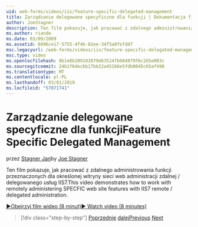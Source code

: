```yaml
---
uid: web-forms/videos/iis/feature-specific-delegated-management
title: Zarządzanie delegowane specyficzne dla funkcji | Dokumentacja firmy Microsoft
author: JoeStagner
description: Ten film pokazuje, jak pracować z zdalnego administrowania funkcji przeznaczonych dla określonej witryny sieci web administracji zdalnej / delegowanego usług IIS7.
ms.author: riande
ms.date: 03/09/2009
ms.assetid: 0496ce17-5755-4f4b-82ee-34f5a0fefdd7
msc.legacyurl: /web-forms/videos/iis/feature-specific-delegated-management
msc.type: video
ms.openlocfilehash: 8b1e8b209102079d63524fb904979f6c265e083c
ms.sourcegitcommit: 24b1f6decbb17bb22a45166e5fdb0845c65af498
ms.translationtype: MT
ms.contentlocale: pl-PL
ms.lasthandoff: 03/01/2019
ms.locfileid: "57071741"
---
```

<a name="feature-specific-delegated-management"></a><span data-ttu-id="42659-103">Zarządzanie delegowane specyficzne dla funkcji</span><span class="sxs-lookup"><span data-stu-id="42659-103">Feature Specific Delegated Management</span></span>
====================
<span data-ttu-id="42659-104">przez [Stagner Jan](https://github.com/JoeStagner)</span><span class="sxs-lookup"><span data-stu-id="42659-104">by [Joe Stagner](https://github.com/JoeStagner)</span></span>

<span data-ttu-id="42659-105">Ten film pokazuje, jak pracować z zdalnego administrowania funkcji przeznaczonych dla określonej witryny sieci web administracji zdalnej / delegowanego usług IIS7.</span><span class="sxs-lookup"><span data-stu-id="42659-105">This video demonstrates how to work with remotely administering SPECFIC web site features with IIS7 remote / delegated administration.</span></span>

[<span data-ttu-id="42659-106">&#9654;Obejrzyj film wideo (8 minut)</span><span class="sxs-lookup"><span data-stu-id="42659-106">&#9654; Watch video (8 minutes)</span></span>](https://channel9.msdn.com/Blogs/ASP-NET-Site-Videos/feature-specific-delegated-management)

> [!div class="step-by-step"]
> <span data-ttu-id="42659-107">[Poprzednie](working-with-iis7-deligated-admin.md)
> [dalej](troubleshooting-production-aspnet-apps.md)</span><span class="sxs-lookup"><span data-stu-id="42659-107">[Previous](working-with-iis7-deligated-admin.md)
[Next](troubleshooting-production-aspnet-apps.md)</span></span>

